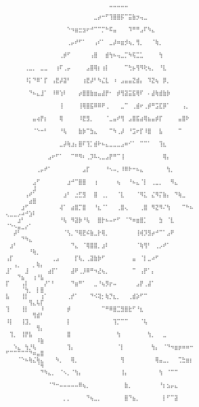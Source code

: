 ⠀⠀⠀⠀⠀⠀⠀⠀⠀⠀⠀⠀⠀⠀⠀⠀⠀⠀⠀⠀⠀⠀⠀⠀⠀⠀⠀⣀⣀⣀⣀⣀⠀⠀⠀⠀⠀⠀⠀⠀⠀⠀⠀⠀⠀⠀⠀⠀⠀⠀⠀⠀⠀⠀⠀⠀⠀⠀⠀
⠀⠀⠀⠀⠀⠀⠀⠀⠀⠀⠀⠀⠀⠀⠀⠀⠀⠀⠀⠀⠀⠀⠀⣀⡴⠒⠋⢹⣿⣿⡯⠉⣭⣷⡲⢤⣀⠀⠀⠀⠀⠀⠀⠀⠀⠀⠀⠀⠀⠀⠀⠀⠀⠀⠀⠀⠀⠀⠀
⠀⠀⠀⠀⠀⠀⠀⠀⠀⠀⠀⠀⠀⠀⠀⠀⠑⠲⣶⣒⣲⠖⠚⠉⠉⡉⠓⠯⣤⠀⠀⠀⠹⠛⠛⣠⠏⠳⣄⠀⠀⠀⠀⠀⠀⠀⠀⠀⠀⠀⠀⠀⠀⠀⠀⠀⠀⠀⠀
⠀⠀⠀⠀⠀⠀⠀⠀⠀⠀⠀⠀⠀⠀⠀⠀⢀⡤⠞⠋⠁⠀⠀⢠⠎⠁⠀⣀⡼⠶⣶⡺⢦⡀⢻⡀⠀⠀⠈⢷⡀⠀⠀⠀⠀⠀⠀⠀⠀⠀⠀⠀⠀⠀⠀⠀⠀⠀⠀
⠀⠀⠀⠀⠀⠀⠀⠀⠀⠀⠀⠀⠀⠀⢀⡾⠋⠀⠀⠀⠀⠀⢠⣿⠀⠀⣾⢳⠦⢤⣀⡉⠳⢯⣉⣁⠀⠀⠀⠀⢳⠀⠀⠀⠀⠀⠀⠀⠀⠀⠀⠀⠀⠀⠀⠀⠀⠀⠀
⠀⠀⠀⠀⠀⢀⣀⡀⠀⣀⣀⠀⠀⢰⠏⢀⡤⠀⠀⠀⠀⣠⣿⢿⡆⢰⡇⠀⠀⠀⠀⠉⢓⡦⢻⠻⢗⢦⡀⠀⠘⣇⠀⠀⠀⠀⠀⠀⠀⠀⠀⠀⠀⠀⠀⠀⠀⠀⠀
⠀⠀⠀⠀⠀⠸⡅⠙⠿⠁⡏⠀⢠⣟⡼⣽⠃⠀⠀⠀⢰⣟⡼⠃⠳⣌⣇⠀⠰⠀⣠⣤⣤⣝⣾⡄⠀⠹⣝⢦⠀⡿⡀⠀⠀⠀⠀⠀⠀⠀⠀⠀⠀⠀⠀⠀⠀⠀⠀
⠀⠀⠀⠀⠀⠀⠙⠦⣄⣸⠁⠀⠸⠿⢱⠇⠀⠀⠀⡴⣿⣿⣷⣶⣤⣼⡟⠂⠀⡾⢻⣽⣭⣯⢿⠏⠀⠄⣼⢷⣾⣷⡷⠀⠀⠀⠀⠀⠀⠀⠀⠀⠀⠀⠀⠀⠀⠀⠀
⠀⠀⠀⠀⠀⠀⠀⠀⠀⠀⠀⠀⠀⠀⢸⠀⠀⠀⠀⢸⢿⣿⣯⠿⠿⠟⢀⠀⠀⠀⣀⠉⠀⢀⣾⠖⢀⡾⠛⣩⣏⡿⠁⠀⠀⠀⢠⡀⠀⠀⠀⠀⠀⠀⠀⠀⠀⠀⠀
⠀⠀⠀⠀⠀⠀⠀⣤⢴⡟⡆⠀⠀⠀⢿⠀⠀⠀⠀⠸⣟⣻⡀⠀⠀⠀⠈⣀⣤⠞⢻⠀⣠⣿⣯⣴⢿⣦⣤⡾⡏⠀⠀⠀⠀⣤⣿⠗⠀⠀⠀⠀⠀⠀⠀⠀⠀⠀⠀
⠀⠀⠀⠀⠀⠀⠀⠈⠑⠒⠃⠀⠀⠀⠘⢧⠀⠀⠀⣷⡷⠉⣳⣄⠀⠀⠀⠉⠳⢀⡼⠀⠘⣩⠖⡏⠸⣿⠀⠀⣧⠀⠀⠀⠀⠉⠀⠀⠀⠀⠀⠀⠀⠀⠀⠀⠀⠀⠀
⠀⠀⠀⠀⠀⠀⠀⠀⠀⠀⠀⠀⠀⠀⣀⡼⢷⣰⡄⣿⠏⢹⡁⣾⠗⠦⣄⣀⣀⣀⣠⠶⠊⠁⠀⠉⠉⠁⠀⠀⢹⣆⠀⠀⠀⠀⠀⠀⠀⠀⠀⠀⠀⠀⠀⠀⠀⠀⠀
⠀⠀⠀⠀⠀⠀⠀⠀⠀⠀⠀⣠⠖⠋⠁⠀⠀⠉⠛⠻⠆⢀⡹⠧⢄⣀⣠⡟⠛⠉⢸⠀⠀⠀⠀⠀⠀⠀⠀⠀⠀⢿⡄⠀⠀⠀⠀⠀⠀⠀⠀⠀⠀⠀⠀⠀⠀⠀⠀
⠀⠀⠀⠀⠀⠀⠀⠀⢀⡤⠞⠁⠀⠀⠀⠀⠀⠀⠀⠀⣠⡏⠀⠀⠀⠀⠘⠢⠤⡀⠸⠿⠗⠒⠦⣄⠀⠀⠀⠀⠀⠀⢳⡀⠀⠀⠀⠀⠀⠀⠀⠀⠀⠀⠀⠀⠀⠀⠀
⠀⠀⠀⠀⠀⠀⠀⣠⠋⠀⠀⠀⠀⠀⠀⠀⣰⠚⠉⣿⣿⠀⠀⢰⠀⠀⠀⠀⠀⢦⠀⠀⠘⠦⣄⠈⡇⠀⢀⣀⡀⠀⠀⠻⣄⠀⠀⠀⠀⠀⠀⠀⠀⠀⠀⠀⣸⠀⠀
⠀⠀⠀⠀⠀⢠⠞⠁⠀⠀⠀⠀⠀⠀⠀⣰⠃⠀⣐⣋⣻⠀⠀⣿⠀⢀⡀⠀⠀⠈⣇⠀⠀⠀⠈⠻⣅⠀⣌⠻⡍⣷⡄⠀⠙⢷⣀⠀⠀⠀⠀⠀⠀⠀⠀⣴⣿⠀⠀
⠀⠀⠀⠀⣰⠋⠀⠀⠀⠀⠀⠀⠀⠀⢼⠁⠀⣴⣿⡉⣿⠀⠀⠘⣆⠈⠁⠀⠀⢀⣿⢄⠀⠀⠀⢀⣿⠀⠻⣝⠻⠌⢳⠀⠀⠀⠉⠓⠦⢄⣀⣀⡠⠴⠚⣱⠇⠀⠀
⠀⠀⠀⣰⠃⠀⠀⠀⠀⠀⠀⠀⠀⠀⠘⢧⠀⠻⣽⡷⠘⢧⠀⠀⣿⡗⠦⠤⠖⠋⠀⠈⠙⠶⣶⣿⡁⠀⠀⠀⣳⠀⠈⣇⠀⠀⠀⠀⠀⠈⠑⠢⣤⣀⡔⠁⠀⠀⠀
⠀⠀⡼⠃⠀⠀⠀⠀⠀⠀⠀⠀⠀⠀⠀⠈⢣⡀⠙⢿⣟⠮⣷⣀⡗⢿⡀⠀⠀⠀⠀⠀⠀⠀⢸⢾⡹⣻⡴⠚⠉⠁⣠⠟⠀⠀⠀⠀⠀⠀⠀⠀⠀⠙⠳⣄⠀⠀⠀
⠀⣰⠃⠀⠀⠀⠀⠀⠀⠀⠀⠀⠀⠀⠀⠀⠀⠙⣄⠀⠈⢿⣿⣿⡀⣰⠇⠀⠀⠀⠀⠀⠀⠀⠈⢷⢻⠃⠀⢀⡠⠞⠁⠀⠀⠀⠀⠀⠀⠀⠀⠀⠀⠀⠀⠘⢷⡀⠀
⢠⡏⠀⠀⠀⠀⠀⠀⠀⠀⠀⠀⢀⣠⠀⠀⠀⠀⡏⢧⡀⢀⣽⣷⡷⠋⠀⠀⠀⠀⠀⠀⠀⣤⠀⠈⡇⣀⠴⠋⠀⠀⠀⠀⠀⠀⠀⠀⠀⠀⠀⢠⡀⠀⠀⠀⡀⢷⡄
⣸⠁⠀⠀⠀⣸⠀⠀⠀⠀⠀⣴⡏⠁⠀⠀⠀⣼⠟⢀⡸⠿⠛⠲⣜⢦⡀⠀⠀⠀⠀⠀⠀⠉⠀⢠⡟⠁⡄⠀⠀⠀⠀⠀⠀⠀⠀⠀⠀⠀⠀⠀⠙⣦⠀⠀⢰⠘⣧
⡏⠀⠀⠀⢠⡇⠀⠀⠀⠀⡜⠁⠃⠀⠀⠀⠀⠙⣶⠛⠁⠀⠀⣀⠘⢦⡻⡖⠤⠀⠀⠀⠀⠀⣠⡟⢀⣼⠁⠀⠀⠀⠀⠀⠀⠀⠀⠀⠀⠀⠀⠀⠀⠈⢳⡀⠀⡇⣿
⣧⠀⠀⠀⢸⡇⠀⠀⠀⢰⠁⠀⠀⠀⠀⠀⢀⡞⠁⠀⠀⠀⠙⠪⢽⡂⢷⡙⣆⡀⠀⠀⢀⣾⡵⠋⠉⠀⠀⠀⠀⠀⠀⠀⠀⠀⠀⠀⠀⠀⠀⠀⠀⠀⠀⢻⣄⢧⡏
⢹⠀⠀⠀⢸⡇⠀⠀⠀⠸⠀⠀⠀⠀⠀⠀⡾⠀⠀⠀⠀⠀⠀⠀⠀⠉⠛⠿⣿⣉⣻⣿⣗⠋⠘⣆⠀⠀⠀⠀⠀⠀⠀⠀⠀⠀⠀⠀⠀⠀⠀⠀⠀⠀⠀⠀⢻⣾⠃
⠸⡇⠀⠀⢸⣹⡀⠀⠀⠀⠀⠀⠀⠀⠀⠀⡇⠀⠀⠀⠀⠀⠀⠀⠀⠀⠀⠀⢹⡉⠉⠉⠀⠀⠀⠈⢧⠀⠀⠀⠀⠀⠀⠀⠀⠀⠀⠀⠀⠀⠀⠀⠀⠀⠀⠀⠀⢻⡄
⠀⢹⡀⠀⢸⡟⣧⠀⠀⠀⠀⠀⠀⠀⠀⠀⣿⠀⠀⠀⠀⠀⠀⠀⠀⠀⠀⠀⠀⢳⠀⠀⠀⠀⠀⠀⠀⢳⡀⠀⠀⣀⠀⠀⠀⠀⠀⠀⠀⠀⠀⠀⠀⠀⠀⠀⠀⠸⣷
⠀⠀⠱⣄⠀⢳⡘⢧⠀⠀⠀⠀⠀⠀⠀⠀⢹⡄⠀⠀⠀⠀⠀⠀⠀⠀⠀⠀⠀⠈⡇⠀⠀⠀⠀⠀⠀⠀⢳⡄⠀⠈⠙⠲⣶⡶⠶⠶⠒⠋⠉⠉⠉⠉⠉⠙⠶⣤⣿
⠀⠀⠀⠈⠑⠦⢷⣌⢷⣄⠀⠀⠀⠳⡀⠀⠀⢿⡀⠀⠀⠀⠀⠀⠀⠀⠀⠀⠀⠀⢻⠀⠀⠀⠀⠀⠀⠀⠀⢿⣤⣀⡀⠀⠀⢉⣓⣶⡆⠀⠀⠀⠀⠀⠀⠀⠀⠈⠻
⠀⠀⠀⠀⠀⠀⠀⠀⠀⠙⠳⣄⡀⠀⠈⠢⡀⠈⢳⡄⠀⠀⠀⠀⠀⠀⠀⠀⠀⠀⢸⡄⠀⠀⠀⠀⠀⠀⠀⠀⢳⠀⠈⠉⠉⠀⠀⠀⠀⠀⠀⠀⠀⠀⠀⠀⠀⠀⠀
⠀⠀⠀⠀⠀⠀⠀⠀⠀⠀⠀⠈⠙⠒⠤⠤⠤⠤⠤⠿⢦⡀⠀⠀⠀⠀⠀⠀⠀⠀⠀⣷⡀⠀⠀⠀⠀⠀⠀⠀⠘⡆⣢⡤⣄⠀⠀⠀⠀⠀⠀⠀⠀⠀⠀⠀⠀⠀⠀
⠀⠀⠀⠀⠀⠀⠀⠀⠀⠀⠀⠀⠀⠀⠀⡀⡀⠀⠀⠀⠀⠙⢦⣀⡀⠀⠀⠀⠀⠀⠀⣿⠙⣦⡀⠀⠀⠀⠀⠀⠀⡇⠋⠉⣽⠀⠀⠀⠀⠀⠀⠀⠀⠀⠀⠀⠀
<!---
NSFW-USER/NSFW-USER is a ✨ special ✨ repository because its `README.md` (this file) appears on your GitHub profile.
You can click the Preview link to take a look at your changes.
--->
